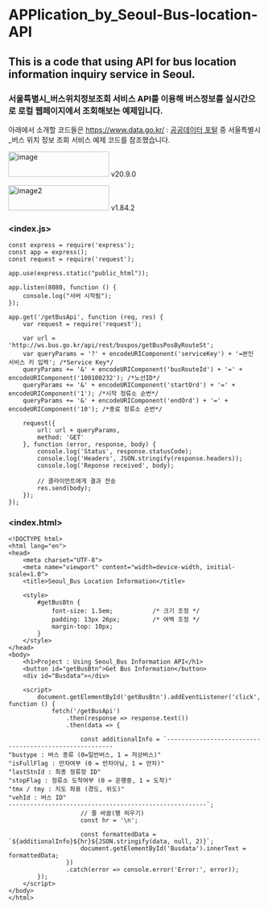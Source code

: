 # APPlication_by_Seoul-Bus-location-API
## This is a code that using API for bus location information inquiry service in Seoul.

### 서울특별시_버스위치정보조회 서비스 API를 이용해 버스정보를 실시간으로 로컬 웹페이지에서 조회해보는 예제입니다.

아래에서 소개할 코드들은 <https://www.data.go.kr/> : [공공데이터 포털](https://www.data.go.kr/) 중 서울특별시_버스 위치 정보 조회 서비스 예제 코드를 참조했습니다.

<img src="https://img.shields.io/badge/Node.js-green?logo=Node.js&logoColor=black" alt="image" width="200" height="50"/>                     v20.9.0

<img src="https://img.shields.io/badge/VS%20Code-blue?logo=visualstudiocode&logoColor=purple" alt="image2" width="200" height="50"/>         v1.84.2
        


### <index.js>
```
const express = require('express');
const app = express();
const request = require('request');

app.use(express.static("public_html"));

app.listen(8080, function () {
    console.log("서버 시작됨");
});

app.get('/getBusApi', function (req, res) {
    var request = require('request');

    var url = 'http://ws.bus.go.kr/api/rest/buspos/getBusPosByRouteSt';
    var queryParams = '?' + encodeURIComponent('serviceKey') + '=본인 서비스 키 입력'; /*Service Key*/
    queryParams += '&' + encodeURIComponent('busRouteId') + '=' + encodeURIComponent('100100232'); /*노선ID*/
    queryParams += '&' + encodeURIComponent('startOrd') + '=' + encodeURIComponent('1'); /*시작 정류소 순번*/
    queryParams += '&' + encodeURIComponent('endOrd') + '=' + encodeURIComponent('10'); /*종료 정류소 순번*/

    request({
        url: url + queryParams,
        method: 'GET'
    }, function (error, response, body) {
        console.log('Status', response.statusCode);
        console.log('Headers', JSON.stringify(response.headers));
        console.log('Reponse received', body);
        
        // 클라이언트에게 결과 전송
        res.send(body);
    });
});
```


### <index.html>
```
<!DOCTYPE html>
<html lang="en">
<head>
    <meta charset="UTF-8">
    <meta name="viewport" content="width=device-width, initial-scale=1.0">
    <title>Seoul_Bus Location Information</title>

    <style>
        #getBusBtn {
            font-size: 1.5em;           /* 크기 조정 */
            padding: 13px 26px;         /* 여백 조정 */
            margin-top: 10px;
        }
    </style>
</head>
<body>
    <h1>Project : Using Seoul_Bus Information API</h1>
    <button id="getBusBtn">Get Bus Information</button>
    <div id="Busdata"></div>

    <script>
        document.getElementById('getBusBtn').addEventListener('click', function () {
            fetch('/getBusApi')
                .then(response => response.text())
                .then(data => {
                    
                    const additionalInfo = `-------------------------------------------------------
"bustype : 버스 종류 (0=일반버스, 1 = 저상버스)"
"isFullFlag : 만차여부 (0 = 만차아님, 1 = 만차)"
"lastStnId : 최종 정류장 ID"
"stopFlag : 정류소 도착여부 (0 = 운행중, 1 = 도착)"
"tmx / tmy : 지도 좌표 (경도, 위도)"
"vehId : 버스 ID"
-------------------------------------------------------`;
                    // 줄 바꿈(행 띄우기)
                    const hr = '\n';

                    const formattedData = `${additionalInfo}${hr}${JSON.stringify(data, null, 2)}`;
                    document.getElementById('Busdata').innerText = formattedData;
                })
                .catch(error => console.error('Error:', error));
        });
    </script>
</body>
</html>
```
